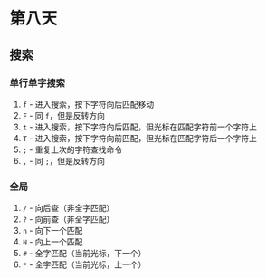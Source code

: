 # 第八天

## 搜索

### 单行单字搜索

1. `f` - 进入搜索，按下字符向后匹配移动
2. `F` - 同 `f`，但是反转方向
3. `t` - 进入搜索，按下字符向后匹配，但光标在匹配字符前一个字符上
4. `T` - 进入搜索，按下字符向前匹配，但光标在匹配字符后一个字符上
5. `;` - 重复上次的字符查找命令
6. `,` - 同 `;`，但是反转方向

### 全局

1. `/` - 向后查（非全字匹配）
2. `?` - 向前查（非全字匹配）
3. `n` - 向下一个匹配
4. `N` - 向上一个匹配
5. `#` - 全字匹配（当前光标，下一个）
6. `*` - 全字匹配（当前光标，上一个）
